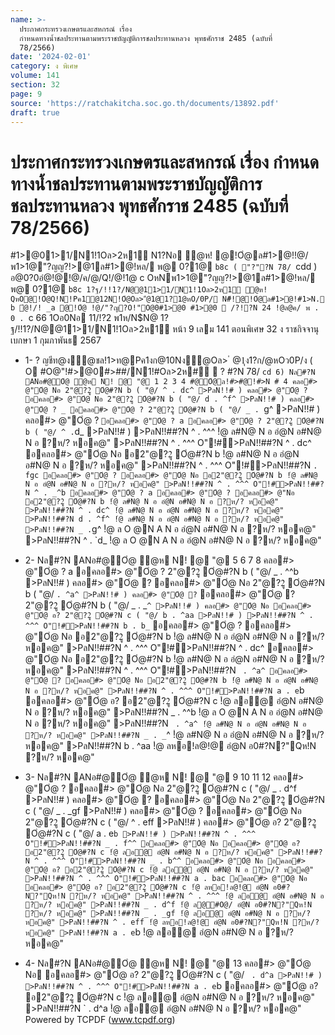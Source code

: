 ```yaml
---
name: >-
  ประกาศกระทรวงเกษตรและสหกรณ์ เรื่อง
  กำหนดทางน้ำชลประทานตามพระราชบัญญัติการชลประทานหลวง พุทธศักราช 2485 (ฉบับที่
  78/2566)
date: '2024-02-01'
category: ง พิเศษ
volume: 141
section: 32
page: 9
source: 'https://ratchakitcha.soc.go.th/documents/13892.pdf'
draft: true
---
```


# ประกาศกระทรวงเกษตรและสหกรณ์ เรื่อง กำหนดทางน้ำชลประทานตามพระราชบัญญัติการชลประทานหลวง พุทธศักราช 2485 (ฉบับที่ 78/2566)

#1>@01>1/N1!1Oล>2ห1์ N1?Nอ ํ@ห! @!Oํ@ล#1>@!!@/พ1>1@"?ญญ?!>@1ล#1>@!หล/ พ@ 0?1@ `b8c ( "?"?N 78/ `cdd ) อ@0?0อํ@!@!@/ค/@/Q!/@!1@ c OหNพ1>1@"?ญญ?!>@1ล#1>@!หล/ พ@ 0?1@ `b8c 1?ฐ/!!1?/N@@11>1/N1!1Oล>2ห1์ ํ@ห! QหO@!Oํ@Q!N!Pค1@12N!Oํ@Oล>"ํ@1@1?1@หO/0P/ N#็!@!Oํ@ล#1>@!#1>N. b ํ@!/! _a @!Oํ@ !@/"?ญ?O!"O@0#1>@0 #1>@0  /?!?N 24 !@ล@ค/ พ . 0 . `c 66 1Oอ0Nอ 11/!?2 พ1ห/N$N@ 1?ฐ/!!1?/N@@11>1/N1!1Oล>2ห1์ หน้า 9 เลม 141 ตอนพิเศษ 32 ง ราชกิจจานุเบกษา 1 กุมภาพันธ 2567

- 1- ? ญชีท@ง้ํ@ชล!1>ท@Pค1งก@10Nง้ํ@Oล> ํ @1ุง1?ก/@หOว0P/ง ( O #O@"!#>@0#>##/N1!#Oล>2ห#์  ? #?N 78/ `cd 6) Nล#?N ANอ#@Oํ@ ํ@ห N! @ "@ 1 2 3 4 #@Oํ@ล!#>#@!#>N # 4 คลอ#> @"Oํ@ Nอ 2"@?2ู Oํ@#?N b ( "@/ ^ . dc^ >PลN!!# ) คลอ#> @"Oํ@ ? อคลอ#> @"Oํ@ Nอ 2"@?2ู Oํ@#?N b ( "@/ d . ^f^ >PลN!!# ) คลอ#> @"Oํ@ ? _ อคลอ#> @"Oํ@ ? 2"@?2ู Oํ@#?N b ( "@/ _ . `g^ >PลN!!# ) คลอ#> @"Oํ@ ? ` อคลอ#> @"Oํ@ ? a อคลอ#> @"Oํ@ ? 2"@?2ู Oํ@#?N b ( "@/ ^ . `d_ >PลN!!# ) >PลN!!##?N ^ . ^^^ !ํ@ ล#N@ N อ อํ@N อ#N@ N อ ?ห/? หอค@" >PลN!!##?N ^ . ^^^ O"!#>PลN!!##?N ^ . dc^ อคลอ#> @"Oํ@ Nอ อ2"@?2ู Oํ@#?N b !ํ@ ล#N@ N อ อํ@N อ#N@ N อ ?ห/? หอค@" >PลN!!##?N ^ . ^^^ O"!#>PลN!!##?N ` . fgc อคลอ#> @"Oํ@ ? อคลอ#> @"Oํ@ Nอ อ2"@?2ู Oํ@#?N b !ํ@ ล#N@ N อ อํ@N อ#N@ N อ ?ห/? หอค@" >PลN!!##?N ^ . ^^^ O"!#>PลN!!##?N ^ . _^b อคลอ#> @"Oํ@ ? a อคลอ#> @"Oํ@ ? อคลอ#> @"Nอ อ2"@?2ู Oํ@#?N b !ํ@ ล#N@ N อ อํ@N อ#N@ N อ ?ห/? หอค@" >PลN!!##?N ^ . dc^ !ํ@ ล#N@ N อ อํ@N อ#N@ N อ ?ห/? หอค@" >PลN!!##?N d . ^f^ !ํ@ ล#N@ N อ อํ@N อ#N@ N อ ?ห/? หอค@" >PลN!!##?N _ . `g^ !ํ@ ล O @N A N อ อํ@N อ#N@ N อ ?ห/? หอค@" >PลN!!##?N ^ . `d_ !ํ@ ล O @N A N อ อํ@N อ#N@ N อ ?ห/? หอค@"

- 2- Nล#?N ANอ#@Oํ@ ํ@ห N! @ "@ 5 6 7 8 คลอ#> @"Oํ@ ? a อคลอ#> @"Oํ@ ? 2"@?2ู Oํ@#?N b ( "@/ _ . ^^b >PลN!!# ) คลอ#> @"Oํ@ ? อคลอ#> @"Oํ@ Nอ 2"@?2ู Oํ@#?N b ( "@/ ` . ^a^ >PลN!!# ) คลอ#> @"Oํ@ ? ` อคลอ#> @"Oํ@ ? 2"@?2ู Oํ@#?N b ( "@/ _ . _`^ >PลN!!# ) คลอ#> @"Oํ@ Nอ อคลอ#> @"Oํ@ อ? 2"@?2ู Oํ@#?N c ( "@/ b . ^aa >PลN!!# ) >PลN!!##?N ^ . ^^^ O"!#>PลN!!##?N b . b_` อคลอ#> @"Oํ@ ? อคลอ#> @"Oํ@ Nอ อ2"@?2ู Oํ@#?N b !ํ@ ล#N@ N อ อํ@N อ#N@ N อ ?ห/? หอค@" >PลN!!##?N ^ . ^^^ O"!#>PลN!!##?N ^ . dc^ อคลอ#> @"Oํ@ Nอ อ2"@?2ู Oํ@#?N b !ํ@ ล#N@ N อ อํ@N อ#N@ N อ ?ห/? หอค@" >PลN!!##?N ^ . ^^^ O"!#>PลN!!##?N ` . ^a^ อคลอ#> @"Oํ@ ? อคลอ#> @"Oํ@ Nอ อ2"@?2ู Oํ@#?N b !ํ@ ล#N@ N อ อํ@N อ#N@ N อ ?ห/? หอค@" >PลN!!##?N ^ . ^^^ O"!#>PลN!!##?N a . e`b อคลอ#> @"Oํ@ อ? อ2"@?2ู Oํ@#?N c !ํ@ ลอ@ อํ@N อ#N@ N อ ?ห/? หอค@" >PลN!!##?N _ . ^^b !ํ@ ล O @N A N อ อํ@N อ#N@ N อ ?ห/? หอค@" >PลN!!##?N ` . ^a^ !ํ@ ล#N@ N อ อํ@N อ#N@ N อ ?ห/? หอค@" >PลN!!##?N _ . _`^ !ํ@ ล#N@ N อ อํ@N อ#N@ N อ ?ห/? หอค@" >PลN!!##?N b . ^aa !ํ@ ลหอ!ล@!@ อํ@N อ0#?N?"Qห!N ?ห/? หอค@"

- 3- Nล#?N ANอ#@Oํ@ ํ@ห N! @ "@ 9 10 11 12 คลอ#> @"Oํ@ ? อคลอ#> @"Oํ@ Nอ 2"@?2ู Oํ@#?N c ( "@/ _ . d^f >PลN!!# ) คลอ#> @"Oํ@ ? อคลอ#> @"Oํ@ Nอ 2"@?2ู Oํ@#?N c ( "@/ _ . _gf >PลN!!# ) คลอ#> @"Oํ@ ? อคลอ#> @"Oํ@ Nอ 2"@?2ู Oํ@#?N c ( "@/ ^ . eff >PลN!!# ) คลอ#> @"Oํ@ อ? 2"@?2ู Oํ@#?N c ( "@/ a . e`b >PลN!!# ) >PลN!!##?N ^ . ^^^ O"!#>PลN!!##?N _ . f^^ อคลอ#> @"Oํ@ Nอ อคลอ#> @"Oํ@ อ? อ2"@?2ู Oํ@#?N c !ํ@ ลอ@ อํ@N อ#N@ N อ ?ห/? หอค@" >PลN!!##?N ^ . ^^^ O"!#>PลN!!##?N _ . b^^ อคลอ#> @"Oํ@ Nอ อคลอ#> @"Oํ@ อ? อ2"@?2ู Oํ@#?N c !ํ@ ลอ@ อํ@N อ#N@ N อ ?ห/? หอค@" >PลN!!##?N ^ . ^^^ O"!#>PลN!!##?N a . bac อคลอ#> @"Oํ@ Nอ อคลอ#> @"Oํ@ อ? อ2"@?2ู Oํ@#?N c !ํ@ ลหอ!ล@!@ อํ@N อ0#?N?"Qห!N ?ห/? หอค@" >PลN!!##?N ^ . ^^^ !ํ@ ลอ@ อํ@N อ#N@ N อ ?ห/? หอค@" >PลN!!##?N _ . d^f !ํ@ ล@#O@/ อํ@N อ0#?N?"Qห!N ?ห/? หอค@" >PลN!!##?N _ . _gf !ํ@ ลอ@ อํ@N อ#N@ N อ ?ห/? หอค@" >PลN!!##?N ^ . eff !ํ@ ลหอ!ล@!@ อํ@N อ0#?N?"Qห!N ?ห/? หอค@" >PลN!!##?N a . e`b !ํ@ ลอ@ อํ@N อ#N@ N อ ?ห/? หอค@"

- 4- Nล#?N ANอ#@Oํ@ ํ@ห N! @ "@ 13 คลอ#> @"Oํ@ Nอ อคลอ#> @"Oํ@ อ? 2"@?2ู Oํ@#?N c ( "@/ ` . d^a >PลN!!# ) >PลN!!##?N ^ . ^^^ O"!#>PลN!!##?N a . e`b อคลอ#> @"Oํ@ อ? อ2"@?2ู Oํ@#?N c !ํ@ ลอ@ อํ@N อ#N@ N อ ?ห/? หอค@" >PลN!!##?N ` . d^a !ํ@ ลอ@ อํ@N อ#N@ N อ ?ห/? หอค@" Powered by TCPDF (www.tcpdf.org)
